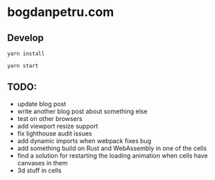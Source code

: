 # bogdanpetru.com

## Develop

`yarn install`

`yarn start`

## TODO:

 - update blog post
 - write another blog post about something else
 - test on other browsers
 - add viewport resize support
 - fix lighthouse audit issues
 - add dynamic imports when webpack fixes bug
 - add something build on Rust and WebAssembly in one of the cells
 - find a solution for restarting the loading animation when cells have canvases in them
 - 3d stuff in cells